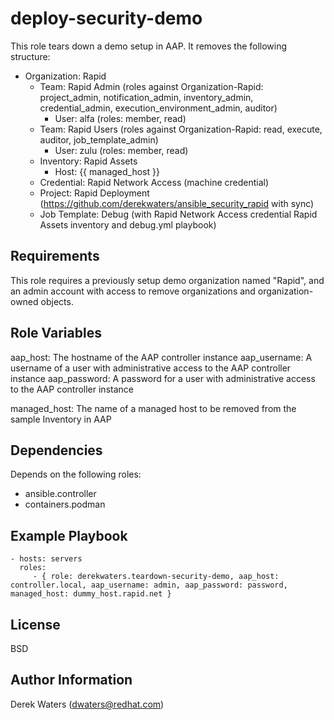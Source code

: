 deploy-security-demo
=========

This role tears down a demo setup in AAP. It removes the following structure:

* Organization: Rapid
  * Team: Rapid Admin (roles against Organization-Rapid: project_admin, notification_admin, inventory_admin, credential_admin, execution_environment_admin, auditor)
    * User: alfa (roles: member, read)
  * Team: Rapid Users (roles against Organization-Rapid: read, execute, auditor, job_template_admin)
    * User: zulu (roles: member, read)
  * Inventory: Rapid Assets
    * Host: {{ managed_host }}
  * Credential: Rapid Network Access (machine credential)
  * Project: Rapid Deployment (https://github.com/derekwaters/ansible_security_rapid with sync)
  * Job Template: Debug (with Rapid Network Access credential Rapid Assets inventory and debug.yml playbook)

Requirements
------------

This role requires a previously setup demo organization named "Rapid", and an admin account with access to remove organizations and
organization-owned objects.

Role Variables
--------------

aap_host: The hostname of the AAP controller instance
aap_username: A username of a user with administrative access to the AAP controller instance
aap_password: A password for a user with administrative access to the AAP controller instance

managed_host: The name of a managed host to be removed from the sample Inventory in AAP

Dependencies
------------

Depends on the following roles:
* ansible.controller
* containers.podman

Example Playbook
----------------

    - hosts: servers
      roles:
         - { role: derekwaters.teardown-security-demo, aap_host: controller.local, aap_username: admin, aap_password: password, managed_host: dummy_host.rapid.net }

License
-------

BSD

Author Information
------------------

Derek Waters (dwaters@redhat.com)
